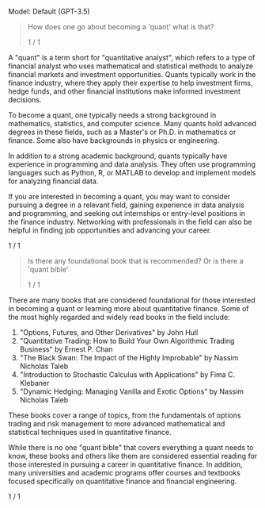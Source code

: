 Model: Default (GPT-3.5)

> How does one go about becoming a 'quant' what is that?
> 
> 1 / 1

A "quant" is a term short for "quantitative analyst", which refers to a type of financial analyst who uses mathematical and statistical methods to analyze financial markets and investment opportunities. Quants typically work in the finance industry, where they apply their expertise to help investment firms, hedge funds, and other financial institutions make informed investment decisions.

To become a quant, one typically needs a strong background in mathematics, statistics, and computer science. Many quants hold advanced degrees in these fields, such as a Master's or Ph.D. in mathematics or finance. Some also have backgrounds in physics or engineering.

In addition to a strong academic background, quants typically have experience in programming and data analysis. They often use programming languages such as Python, R, or MATLAB to develop and implement models for analyzing financial data.

If you are interested in becoming a quant, you may want to consider pursuing a degree in a relevant field, gaining experience in data analysis and programming, and seeking out internships or entry-level positions in the finance industry. Networking with professionals in the field can also be helpful in finding job opportunities and advancing your career.

1 / 1

> Is there any foundational book that is recommended? Or is there a 'quant bible'
> 
> 1 / 1

There are many books that are considered foundational for those interested in becoming a quant or learning more about quantitative finance. Some of the most highly regarded and widely read books in the field include:

1.  "Options, Futures, and Other Derivatives" by John Hull
2.  "Quantitative Trading: How to Build Your Own Algorithmic Trading Business" by Ernest P. Chan
3.  "The Black Swan: The Impact of the Highly Improbable" by Nassim Nicholas Taleb
4.  "Introduction to Stochastic Calculus with Applications" by Fima C. Klebaner
5.  "Dynamic Hedging: Managing Vanilla and Exotic Options" by Nassim Nicholas Taleb

These books cover a range of topics, from the fundamentals of options trading and risk management to more advanced mathematical and statistical techniques used in quantitative finance.

While there is no one "quant bible" that covers everything a quant needs to know, these books and others like them are considered essential reading for those interested in pursuing a career in quantitative finance. In addition, many universities and academic programs offer courses and textbooks focused specifically on quantitative finance and financial engineering.

1 / 1